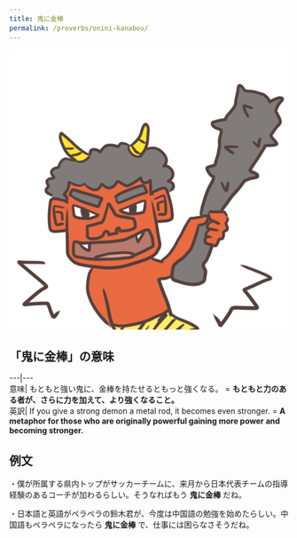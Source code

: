 ```yaml
---
title: 鬼に金棒
permalink: /proverbs/onini-kanabou/
---
```


![](/assets/images/proverbs/oninikanabou.png)

## 「鬼に金棒」の意味

---|---  
意味| もともと強い鬼に、金棒を持たせるともっと強くなる。  = **もともと力のある者が、さらに力を加えて、より強くなること。**  
英訳| If you give a strong demon a metal rod, it becomes even stronger.  = **A metaphor for those who are originally powerful gaining more power and becoming stronger.**  
  
## 例文

・僕が所属する県内トップがサッカーチームに、来月から日本代表チームの指導経験のあるコーチが加わるらしい。そうなればもう **鬼に金棒** だね。

・日本語と英語がペラペラの鈴木君が、今度は中国語の勉強を始めたらしい。中国語もペラペラになったら **鬼に金棒** で、仕事には困らなさそうだね。
